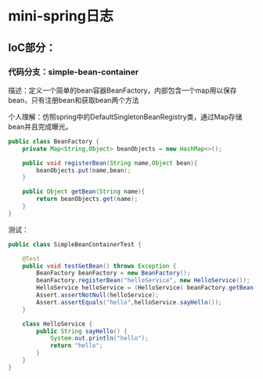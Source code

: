 # mini-spring日志

## IoC部分：

### 代码分支：simple-bean-container

描述：定义一个简单的bean容器BeanFactory，内部包含一个map用以保存bean，只有注册bean和获取bean两个方法

个人理解：仿照spring中的DefaultSingletonBeanRegistry类，通过Map存储bean并且完成曝光。



```java
public class BeanFactory {
    private Map<String,Object> beanObjects = new HashMap<>();

    public void registerBean(String name,Object bean){
        beanObjects.put(name,bean);
    }

    public Object getBean(String name){
        return beanObjects.get(name);
    }
}
```

测试：

```java
public class SimpleBeanContainerTest {

    @Test
    public void testGetBean() throws Exception {
        BeanFactory beanFactory = new BeanFactory();
        beanFactory.registerBean("helloService", new HelloService());
        HelloService helloService = (HelloService) beanFactory.getBean("helloService");
        Assert.assertNotNull(helloService);
        Assert.assertEquals("hello",helloService.sayHello());
    }

    class HelloService {
        public String sayHello() {
            System.out.println("hello");
            return "hello";
        }
    }
}
```
